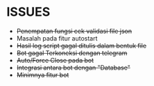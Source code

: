 # ISSUES #

- <s>Penempatan fungsi cek validasi file json</s>
- Masalah pada fitur autostart
- <s>Hasil log script gagal ditulis dalam bentuk file</s>
- <s>Bot gagal Terkoneksi dengan telegram</s>
- <s>Auto/Force Close pada bot</s>
- <s>Integrasi antara bot dengan "Database"</s>
- <s>Minimnya fitur bot</s>